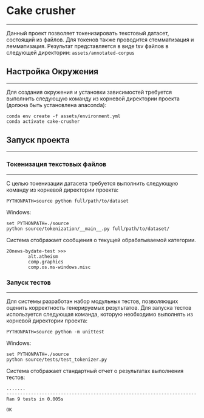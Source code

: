 # Cake crusher
____
Данный проект позволяет токенизировать текстовый датасет, состоящий из файлов. Для токенов также проводится стемматизация и лемматизация. Результат представляется в виде tsv файлов в следующей директории: 
`assets/annotated-corpus`
## Настройка Окружения
____
Для создания окружения и установки зависимостей требуется выполнить следующую команду из корневой директории проекта (должна быть установлена anaconda):

```
conda env create -f assets/environment.yml
conda activate cake-crusher
```
## Запуск проекта
____
### Токенизация текстовых файлов
____
С целью токенизации датасета требуется выполнить следующую команду из корневой директории проекта:

`PYTHONPATH=source python full/path/to/dataset`

Windows:
```
set PYTHONPATH=./source
python source/tokenization/__main__.py full/path/to/dataset/
```

Система отображает сообщения о текущей обрабатываемой категории.
```
20news-bydate-test >>>
        alt.atheism
        comp.graphics
        comp.os.ms-windows.misc
```

### Запуск тестов
____
Для системы разработан набор модульных тестов, позволяющих оценить корректность генерируемых результатов. Для запуска тестов используется следующая команда, которую необходимо выполнять из корневой директории проекта:

`PYTHONPATH=source python -m unittest`

Windows:
```
set PYTHONPATH=./source
python source/tests/test_tokenizer.py
```

Система отображает стандартный отчет о результатах выполнения тестов:
```
.......
----------------------------------------------------------------------
Ran 9 tests in 0.005s

OK
```